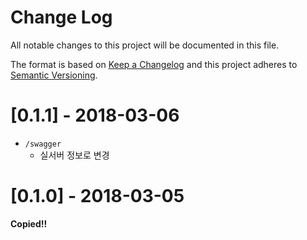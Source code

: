# Change Log
All notable changes to this project will be documented in this file.

The format is based on [Keep a Changelog](http://keepachangelog.com/)
and this project adheres to [Semantic Versioning](http://semver.org/).

# [0.1.1] - 2018-03-06
- `/swagger`
    - 실서버 정보로 변경

# [0.1.0] - 2018-03-05
**Copied!!**